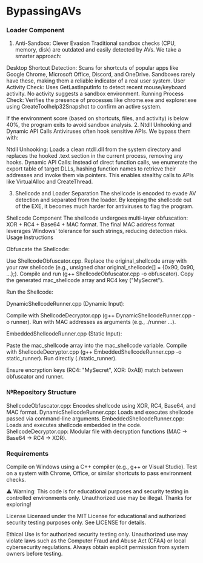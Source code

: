 # BypassingAVs
### Loader Component

1. Anti-Sandbox: Clever Evasion
Traditional sandbox checks (CPU, memory, disk) are outdated and easily detected by AVs. We take a smarter approach:

Desktop Shortcut Detection: Scans for shortcuts of popular apps like Google Chrome, Microsoft Office, Discord, and OneDrive. Sandboxes rarely have these, making them a reliable indicator of a real user system.
User Activity Check: Uses GetLastInputInfo to detect recent mouse/keyboard activity. No activity suggests a sandbox environment.
Running Process Check: Verifies the presence of processes like chrome.exe and explorer.exe using CreateToolhelp32Snapshot to confirm an active system.

If the environment score (based on shortcuts, files, and activity) is below 40%, the program exits to avoid sandbox analysis.
2. Ntdll Unhooking and Dynamic API Calls
Antiviruses often hook sensitive APIs. We bypass them with:

Ntdll Unhooking: Loads a clean ntdll.dll from the system directory and replaces the hooked .text section in the current process, removing any hooks.
Dynamic API Calls: Instead of direct function calls, we enumerate the export table of target DLLs, hashing function names to retrieve their addresses and invoke them via pointers. This enables stealthy calls to APIs like VirtualAlloc and CreateThread.

3. Shellcode and Loader Separation
The shellcode is encoded to evade AV detection and separated from the loader. By keeping the shellcode out of the EXE, it becomes much harder for antiviruses to flag the program.

Shellcode Component
The shellcode undergoes multi-layer obfuscation: XOR + RC4 + Base64 + MAC format. The final MAC address format leverages Windows' tolerance for such strings, reducing detection risks.
Usage Instructions

Obfuscate the Shellcode:

Use ShellcodeObfuscator.cpp.
Replace the original_shellcode array with your raw shellcode (e.g., unsigned char original_shellcode[] = {0x90, 0x90, ...};).
Compile and run (g++ ShellcodeObfuscator.cpp -o obfuscator).
Copy the generated mac_shellcode array and RC4 key ("MySecret").


Run the Shellcode:

DynamicShellcodeRunner.cpp (Dynamic Input):

Compile with ShellcodeDecryptor.cpp (g++ DynamicShellcodeRunner.cpp -o runner).
Run with MAC addresses as arguments (e.g., ./runner <MAC1> <MAC2> ...).


EmbeddedShellcodeRunner.cpp (Static Input):

Paste the mac_shellcode array into the mac_shellcode variable.
Compile with ShellcodeDecryptor.cpp (g++ EmbeddedShellcodeRunner.cpp -o static_runner).
Run directly (./static_runner).


Ensure encryption keys (RC4: "MySecret", XOR: 0xAB) match between obfuscator and runner.

### №Repository Structure

ShellcodeObfuscator.cpp: Encodes shellcode using XOR, RC4, Base64, and MAC format.
DynamicShellcodeRunner.cpp: Loads and executes shellcode passed via command-line arguments.
EmbeddedShellcodeRunner.cpp: Loads and executes shellcode embedded in the code.
ShellcodeDecryptor.cpp: Modular file with decryption functions (MAC → Base64 → RC4 → XOR).

### Requirements

Compile on Windows using a C++ compiler (e.g., g++ or Visual Studio).
Test on a system with Chrome, Office, or similar shortcuts to pass environment checks.

⚠ Warning: This code is for educational purposes and security testing in controlled environments only. Unauthorized use may be illegal.
Thanks for exploring!

License
Licensed under the MIT License for educational and authorized security testing purposes only. See LICENSE for details.

Ethical Use
is for authorized security testing only. Unauthorized use may violate laws such as the Computer Fraud and Abuse Act (CFAA) or local cybersecurity regulations. Always obtain explicit permission from system owners before testing.
